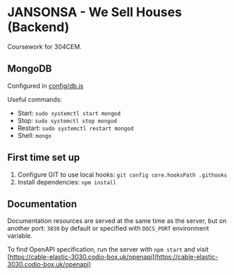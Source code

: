 # JANSONSA - We Sell Houses (Backend)

Coursework for 304CEM.

## MongoDB

Configured in [config/db.js](config/db.js)

Useful commands:

- Start: `sudo systemctl start mongod`
- Stop: `sudo systemctl stop mongod`
- Restart: `sudo systemctl restart mongod`
- Shell: `mongo`

## First time set up

1. Configure GIT to use local hooks:
   `git config core.hooksPath .githooks`
1. Install dependencies:
   `npm install`

## Documentation

Documentation resources are served at the same time as the server, but on another port: `3030` by default or specified with `DOCS_PORT` environment variable.

To find OpenAPI specification, run the server with `npm start` and visit [https://cable-elastic-3030.codio-box.uk/openapi](https://cable-elastic-3030.codio-box.uk/openapi)
